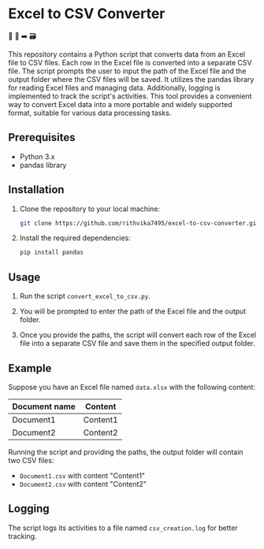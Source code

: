 # Excel to CSV Converter

📄 🔄 ➡️ 🗃️

This repository contains a Python script that converts data from an Excel file to CSV files. Each row in the Excel file is converted into a separate CSV file. The script prompts the user to input the path of the Excel file and the output folder where the CSV files will be saved. It utilizes the pandas library for reading Excel files and managing data. Additionally, logging is implemented to track the script's activities. This tool provides a convenient way to convert Excel data into a more portable and widely supported format, suitable for various data processing tasks.

## Prerequisites

- Python 3.x
- pandas library

## Installation

1. Clone the repository to your local machine:

    ```bash
    git clone https://github.com/rithvika7495/excel-to-csv-converter.git
    ```

2. Install the required dependencies:

    ```bash
    pip install pandas
    ```

## Usage

1. Run the script `convert_excel_to_csv.py`.

2. You will be prompted to enter the path of the Excel file and the output folder.

3. Once you provide the paths, the script will convert each row of the Excel file into a separate CSV file and save them in the specified output folder.

## Example

Suppose you have an Excel file named `data.xlsx` with the following content:

| Document name | Content |
|---------------|---------|
| Document1     | Content1|
| Document2     | Content2|

Running the script and providing the paths, the output folder will contain two CSV files:

- `Document1.csv` with content "Content1"
- `Document2.csv` with content "Content2"

## Logging

The script logs its activities to a file named `csv_creation.log` for better tracking.

